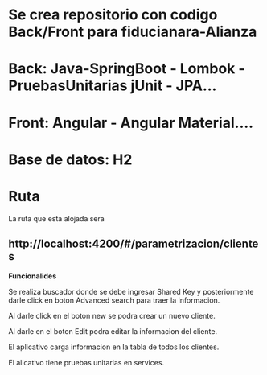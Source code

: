 # Se crea repositorio con codigo Back/Front para fiducianara-Alianza


# **Back: Java-SpringBoot - Lombok - PruebasUnitarias jUnit - JPA...**

# **Front: Angular - Angular Material....**

# Base de datos: H2

# **Ruta**
La ruta que esta alojada sera
## http://localhost:4200/#/parametrizacion/clientes

**Funcionalides**

Se realiza buscador donde se debe ingresar Shared Key y posteriormente
darle click en boton Advanced search para traer la informacion.

Al darle click en el boton new se podra crear un nuevo cliente.

Al darle en el boton Edit podra editar la informacion del cliente.

El aplicativo carga informacion en la tabla de todos los clientes.

El alicativo tiene pruebas unitarias en services.


